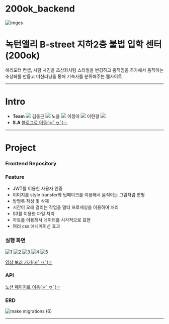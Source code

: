# 200ok_backend
![imges](https://user-images.githubusercontent.com/104487608/185346903-65a8745b-da0f-4fb9-8d4f-a9603735332b.png)
# 녹턴앨리 B-street 지하2층 불법 입학 센터 (200ok)
해리포터 컨셉, 사람 사진을 초상화처럼 스타일을 변경하고 움직임을 추가해서 움직이는 초상화를 만들고 머신러닝을 통해 기숙사를 분류해주는 웹사이트

***
# Intro
* **Team** <a href="https://github.com/cmjcum"><img src="https://img.shields.io/badge/Github-000000?style=flat-square&logo=github&logoColor=white"/></a>
김동근 <a href="https://github.com/yinmsk"><img src="https://img.shields.io/badge/Github-000000?style=flat-square&logo=github&logoColor=white"/></a>
노을 <a href="https://github.com/minkkky"><img src="https://img.shields.io/badge/Github-000000?style=flat-square&logo=github&logoColor=white"/></a>
이정아 <a href="https://github.com/zeonga1102"><img src="https://img.shields.io/badge/Github-000000?style=flat-square&logo=github&logoColor=white"/></a>
이현경 <a href="https://github.com/LULULALA2"><img src="https://img.shields.io/badge/Github-000000?style=flat-square&logo=github&logoColor=white"/></a>
* **S.A** <a href="https://cold-charcoal.tistory.com/108">블로그로 이동(☞ﾟヮﾟ)☞</a>
***
# Project
### Frontend Repository
<a href="https://github.com/cmjcum/200ok_frontend"/></a>
### Feature
* JWT를 이용한 사용자 인증
* 이미지를 style transfer와 딥페이크를 이용해서 움직이는 그림처럼 변형
* 방명록 작성 및 삭제
* 시간이 오래 걸리는 작업을 멀티 프로세싱을 이용하여 처리
* S3를 이용한 파일 처리
* 차트를 이용해서 데이터를 시각적으로 표현
* 여러 css 애니메이션 효과
### 실행 화면
![1](https://user-images.githubusercontent.com/104487608/185343990-348d6941-0075-4ab8-9d48-d239e77292b1.png)
![2](https://user-images.githubusercontent.com/104487608/185344475-4786790a-ad6c-4c0e-8ef5-d285059a8376.png)
![3](https://user-images.githubusercontent.com/104487608/185344856-6470e4d1-2423-4441-a477-8bd8cc3d54ac.png)
![4](https://user-images.githubusercontent.com/104487608/185345234-a19afc70-d251-4d6c-941c-941138dd4aa8.png)
![5](https://user-images.githubusercontent.com/104487608/185346135-f155e0a7-9f1b-471e-96a6-bfbe991b1305.png)

<a href="https://cold-charcoal.tistory.com/117">영상 보러 가기(☞ﾟヮﾟ)☞</a>
### API
<a href="https://typingmylife.notion.site/MakeMigrations-API-53526cc465344be98ab4e786e487414f">노션 페이지로 이동(☞ﾟヮﾟ)☞</a>
### ERD
![make migrations (6)](https://user-images.githubusercontent.com/104487608/185342143-bfb69da1-2719-4df0-bfa0-fd3353a82036.png)
***
